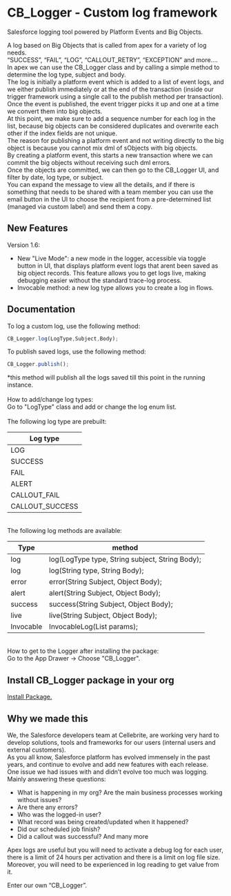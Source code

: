 # CB_Logger - Custom log framework
Salesforce logging tool powered by Platform Events and Big Objects.

A log based on Big Objects that is called from apex for a variety of log needs.<br/>
“SUCCESS”, “FAIL”, “LOG”, “CALLOUT_RETRY”, “EXCEPTION” and more….<br/>
In apex we can use the CB_Logger class and by calling a simple method to determine the log type, subject and body.<br/>
The log is initially a platform event which is added to a list of event logs, and we either publish immediately or at the end of the transaction (inside our trigger framework using a single call to the publish method per transaction).<br/>
Once the event is published, the event trigger picks it up and one at a time we convert them into big objects.<br/> At this point, we make sure to add a sequence number for each log in the list, because big objects can be considered duplicates and overwrite each other if the index fields are not unique.<br/>
The reason for publishing a platform event and not writing directly to the big object is because you cannot mix dml of sObjects with big objects.<br/> By creating a platform event, this starts a new transaction where we can commit the big objects without receiving such dml errors.<br/>
Once the objects are committed, we can then go to the CB_Logger UI, and filter by date, log type, or subject.<br/>
You can expand the message to view all the details, and if there is something that needs to be shared with a team member you can use the email button in the UI to choose the recipient from a pre-determined list (managed via custom label) and send them a copy.<br/>


New Features
-------------
Version 1.6:<br/>
* New "Live Mode": a new mode in the logger, accessible via toggle button in UI, that displays platform event logs that arent been saved as big object records.
This feature allows you to get logs live, making debugging easier without the standard trace-log process.<br/>
* Invocable method: a new log type allows you to create a log in flows.<br/>


Documentation
-------------
To log a custom log, use the following method:
```javascript
CB_Logger.log(LogType,Subject,Body);
```

To publish saved logs, use the following method:
```javascript
CB_Logger.publish();
```
*this method will publish all the logs saved till this point in the running instance.
<br/><br/>
How to add/change log types:<br/>
Go to "LogType" class and add or change the log enum list.
<br/><br/>
The following log type are prebuilt:
<table>
	<thead>
		<th>Log type</th>
	</thead>
	<tbody>
		<tr>
			<td>
				LOG
			</td>
		</tr>
		<tr>
			<td>
				SUCCESS
			</td>
		</tr>	
		<tr>
			<td>
        FAIL
			</td>
		</tr>	
		<tr>
			<td>
        ALERT
			</td>
		</tr>
    		<tr>
			<td>
        CALLOUT_FAIL
			</td>
		</tr>
     <tr>
			<td>
        CALLOUT_SUCCESS
			</td>
		</tr>
	</tbody>
</table>
<br/>
The following log methods are available:
<table>
	<thead>
		<th>Type</th>
    <th>method</th>
	</thead>
	<tbody>
		<tr>
			<td>
				log
			</td>
			<td>
				log(LogType type, String subject, String Body);
			</td>
		</tr>
		<tr>
			<td>
				log
			</td>
			<td>
				log(String type, String Body);
			</td>
		</tr>	
		<tr>
			<td>
        error
			</td>
			<td>
        error(String Subject, Object Body);
			</td>
		</tr>	
		<tr>
			<td>
        alert
			</td>
			<td>
        alert(String Subject, Object Body);
			</td>
		</tr>
    		<tr>
			<td>
        success
			</td>
			<td>
        success(String Subject, Object Body);
			</td>
		</tr>
		    		<tr>
			<td>
        live
			</td>
			<td>
        live(String Subject, Object Body);
			</td>
		</tr>
	<tr>
			<td>
        Invocable
			</td>
			<td>
        InvocableLog(List<String> params);
			</td>
		</tr>
	</tbody>
</table>
<br/>
How to get to the Logger after installing the package:<br/>
Go to the App Drawer -> Choose "CB_Logger".


Install CB_Logger package in your org
-------------
<a href="https://login.salesforce.com/packaging/installPackage.apexp?p0=04t4L000000gdRN">
Install Package.
</a>

Why we made this
-------------
We, the Salesforce developers team at Cellebrite, are working very hard to develop solutions, tools and frameworks for our users (internal users and external customers). <br/>As you all know, Salesforce platform has evolved immensely in the past years, and continue to evolve and add new features with each release.<br/>
One issue we had issues with and didn’t evolve too much was logging.<br/>
Mainly answering these questions:<br/>
- What is happening in my org? Are the main business processes working without issues?
- Are there any errors?
- Who was the logged-in user?
- What record was being created/updated when it happened?
- Did our scheduled job finish?
- Did a callout was successful?
And many more

Apex logs are useful but you will need to activate a debug log for each user, there is a limit of 24 hours per activation and there is a limit on log file size. Moreover, you will need to be experienced in log reading to get value from it.

Enter our own “CB_Logger”.

